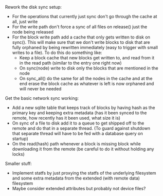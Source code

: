 Rework the disk sync setup:
  - For the operations that currently just sync don't go through the cache at all, just write
  - For the write path don't force a sync of all files on release() just the node being released
  - For the block write path add a cache that only gets written to disk on sync(). This will make sure that we don't write blocks to disk that are fully orphaned by being rewritten immediately (easy to trigger with small writes to a file). To do this do something like:
    - Keep a block cache that new blocks get written to, and read from it in the read path (similar to the entry one right now)
    - On sync(node) write to disk only the blocks that are mentioned in the node
    - On sync_all() do the same for all the nodes in the cache and at the end erase the block cache as whatever is left is now orphaned and will never be needed

Get the basic network sync working:
  - Add a new sqlite table that keeps track of blocks by having hash as the primary key and keeping extra metadata (has it been synced to the remote, how recently has it been used, what size it is)
  - On sync of a file to disk add it to a queue to get shipped off to the remote and do that in a separate thread. (To guard against shutdown that separate thread will have to be fed with a database query on startup)
  - On the read(hash) path whenever a block is missing block while downloading it from the remote (be careful to do it without holding any locks)

Smaller stuff:
  - Implement statfs by just proxying the statfs of the underlying filesystem and some extra metadata from the extended (with remote data) filesystem
  - Maybe consider extended attributes but probably not device files?
